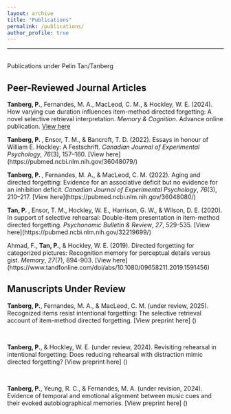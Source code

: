 ```yaml
---
layout: archive
title: "Publications"
permalink: /publications/
author_profile: true
---
```


<hr>
<br> 
Publications under Pelin Tan/Tanberg
<br> 

## Peer-Reviewed Journal Articles
<b> Tanberg, P.</b>, Fernandes, M. A., MacLeod, C. M., & Hockley, W. E. (2024). How varying cue duration influences item-method directed forgetting: A novel selective retrieval interpretation. <i>Memory & Cognition</i>. Advance online publication. [View here](https://link.springer.com/article/10.3758/s13421-024-01617-5)
<p> </p>
<b> Tanberg, P. </b>, Ensor, T. M., & Bancroft, T. D. (2022). Essays in honour of William E. Hockley: A Festschrift. <i>Canadian Journal of Experimental Psychology</i>, <i>76</i>(3), 157–160. [View here](https://pubmed.ncbi.nlm.nih.gov/36048079/)
<p> </p>
<b> Tanberg, P. </b>, Fernandes, M. A., & MacLeod, C. M. (2022). Aging and directed forgetting: Evidence for an associative deficit but no evidence for an inhibition deficit. <i>Canadian Journal of Experimental Psychology</i>, <i>76</i>(3), 210–217. [View here](https://pubmed.ncbi.nlm.nih.gov/36048080/)
<p> </p>
<b> Tan, P. </b>, Ensor, T. M., Hockley, W. E., Harrison, G. W., & Wilson, D. E. (2020). In support of selective rehearsal: Double-item presentation in item-method directed forgetting. <i>Psychonomic Bulletin & Review</i>, <i>27</i>, 529-535. [View here](https://pubmed.ncbi.nlm.nih.gov/32219699/)
<p> </p>
Ahmad, F., <b>Tan, P.</b>, & Hockley, W. E. (2019). Directed forgetting for categorized pictures: Recognition memory for perceptual details versus gist. <i>Memory</i>, <i>27</i>(7), 894-903. [View here](https://www.tandfonline.com/doi/abs/10.1080/09658211.2019.1591456)

## Manuscripts Under Review
<b>Tanberg, P.</b>, Fernandes, M. A., & MacLeod, C. M. (under review, 2025). Recognized items resist intentional forgetting: The selective retrieval account of item-method directed forgetting. [View preprint here] () <br>

<br>

<b>Tanberg, P.</b>, & Hockley, W. E. (under review, 2024). Revisiting rehearsal in intentional forgetting: Does reducing rehearsal with distraction mimic directed forgetting? [View preprint here] ()<br>

<br>

<b>Tanberg, P.</b>, Yeung, R. C., & Fernandes, M. A. (under revision, 2024). Evidence of temporal and emotional alignment between music cues and their evoked autobiographical memories. [View preprint here] ()